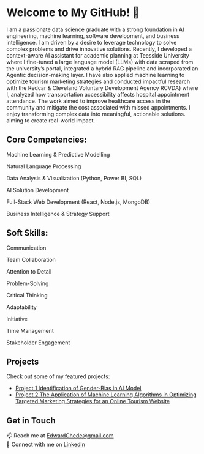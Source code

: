 # Welcome to My GitHub! 👋

I am a passionate data science graduate with a strong foundation in AI engineering, machine learning, software development, and business intelligence. I am driven by a desire to leverage technology to solve complex problems and drive innovative solutions.
Recently, I developed a context-aware AI assistant for academic planning at Teesside University where I fine-tuned a large language model (LLMs) with data scraped from the university’s portal, integrated a hybrid RAG pipeline and incorporated an Agentic decision-making layer. I have also applied machine learning to optimize tourism marketing strategies and conducted impactful research with the Redcar & Cleveland Voluntary Development Agency RCVDA) where I, analyzed how transportation accessibility affects hospital appointment attendance. The work aimed to improve healthcare access in the community and mitigate the cost associated with missed appointments. I enjoy transforming complex data into meaningful, actionable solutions. aiming to create real-world impact.


## Core Competencies:

Machine Learning & Predictive Modelling

Natural Language Processing

Data Analysis & Visualization (Python, Power BI, SQL)

AI Solution Development

Full-Stack Web Development (React, Node.js, MongoDB)

Business Intelligence & Strategy Support

## Soft Skills:

Communication

Team Collaboration

Attention to Detail

Problem-Solving

Critical Thinking

Adaptability

Initiative

Time Management

Stakeholder Engagement

## Projects
Check out some of my featured projects:
- [Project 1 Identification of Gender-Bias in AI Model](https://github.com/edwardchede/Identification-of-Gender-Bias-in-AI-Model)
- [Project 2  The Application of Machine Learning Algorithms in Optimizing Targeted Marketing Strategies for an Online Tourism Website](https://github.com/edwardchede/MachineLearning_TargetedMarketing) 

## Get in Touch
📫 Reach me at [EdwardChede@gmail.com](edwardchede@gmail.com)  
💼 Connect with me on [LinkedIn](https://www.linkedin.com/in/edward-chede-87a2852b3/)






